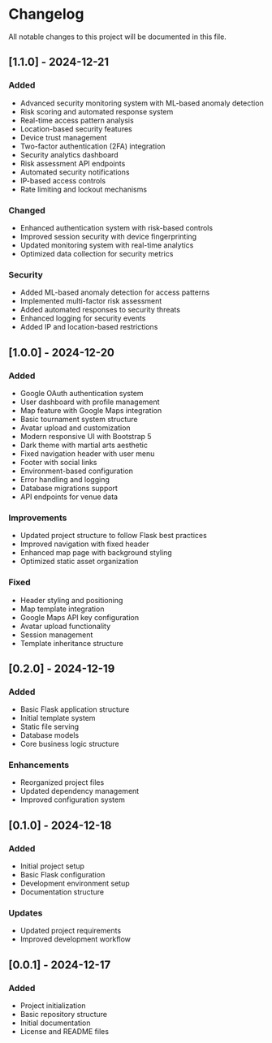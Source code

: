 # Changelog

All notable changes to this project will be documented in this file.

## [1.1.0] - 2024-12-21

### Added

- Advanced security monitoring system with ML-based anomaly detection
- Risk scoring and automated response system
- Real-time access pattern analysis
- Location-based security features
- Device trust management
- Two-factor authentication (2FA) integration
- Security analytics dashboard
- Risk assessment API endpoints
- Automated security notifications
- IP-based access controls
- Rate limiting and lockout mechanisms

### Changed

- Enhanced authentication system with risk-based controls
- Improved session security with device fingerprinting
- Updated monitoring system with real-time analytics
- Optimized data collection for security metrics

### Security

- Added ML-based anomaly detection for access patterns
- Implemented multi-factor risk assessment
- Added automated responses to security threats
- Enhanced logging for security events
- Added IP and location-based restrictions

## [1.0.0] - 2024-12-20

### Added

- Google OAuth authentication system
- User dashboard with profile management
- Map feature with Google Maps integration
- Basic tournament system structure
- Avatar upload and customization
- Modern responsive UI with Bootstrap 5
- Dark theme with martial arts aesthetic
- Fixed navigation header with user menu
- Footer with social links
- Environment-based configuration
- Error handling and logging
- Database migrations support
- API endpoints for venue data

### Improvements

- Updated project structure to follow Flask best practices
- Improved navigation with fixed header
- Enhanced map page with background styling
- Optimized static asset organization

### Fixed

- Header styling and positioning
- Map template integration
- Google Maps API key configuration
- Avatar upload functionality
- Session management
- Template inheritance structure

## [0.2.0] - 2024-12-19

### Added

- Basic Flask application structure
- Initial template system
- Static file serving
- Database models
- Core business logic structure

### Enhancements

- Reorganized project files
- Updated dependency management
- Improved configuration system

## [0.1.0] - 2024-12-18

### Added

- Initial project setup
- Basic Flask configuration
- Development environment setup
- Documentation structure

### Updates

- Updated project requirements
- Improved development workflow

## [0.0.1] - 2024-12-17

### Added

- Project initialization
- Basic repository structure
- Initial documentation
- License and README files
